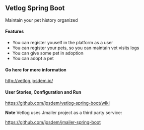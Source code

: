 Vetlog Spring Boot
---------------------------------------

Maintain your pet history organized

#### Features

* You can register youself in the platform as a user
* You can register your pets, so you can maintain vet visits logs
* You can give some pet in adoption
* You can adopt a pet

#### Go here for more information

http://vetlog.josdem.io/

#### User Stories, Configuration and Run

https://github.com/josdem/vetlog-spring-boot/wiki

**Note** Vetlog uses Jmailer project as a third party service:

https://github.com/josdem/jmailer-spring-boot
